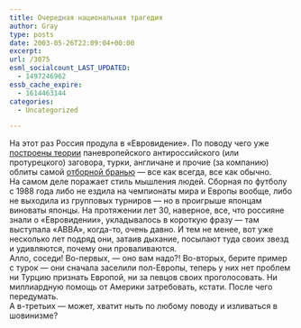 ```yaml
---
title: Очередная национальная трагедия
author: Gray
type: posts
date: 2003-05-26T22:09:04+00:00
excerpt:
url: /3075
esml_socialcount_LAST_UPDATED:
  - 1497246962
essb_cache_expire:
  - 1614463144
categories:
  - Uncategorized

---
```








На этот раз Россия продула в &#171;Евровидение&#187;. По поводу чего уже [построены теории][1] паневропейского антироссийского (или протурецкого) заговора, турки, англичане и прочие (за компанию) облиты самой [отборной бранью][2] &#8212; все как всегда, все как обычно.  
На самом деле поражает стиль мышления людей. Сборная по футболу с 1988 года либо не ездила на чемпионаты мира и Европы вообще, либо не выходила из групповых турниров &#8212; но в проигрыше японцам виноваты японцы. На протяжении лет 30, наверное, все, что россияне знали о &#171;Евровидении&#187;, укладывалось в короткую фразу &#8212; там выступала &#171;ABBA&#187;, когда-то, очень давно. И тем не менее, вот уже несколько лет подряд они, затаив дыхание, посылают туда своих звезд и удивляются, почему они проваливаются.  
Алло, соседи! Во-первых, &#8212; оно вам надо?! Во-вторых, берите пример с турок &#8212; они сначала заселили пол-Европы, теперь у них нет проблем ни Турцию признать Европой, ни за певцов своих проголосовать. Ни миллиардную помощь от Америки затребовать, кстати. После чего передумать.  
А в-третьих &#8212; может, хватит ныть по любому поводу и изливаться в шовинизме?

 [1]: http://www.dni.ru/news/showbiz/2003/5/26/22543.html
 [2]: http://www.livejournal.com/users/mrparker/2003/05/25/